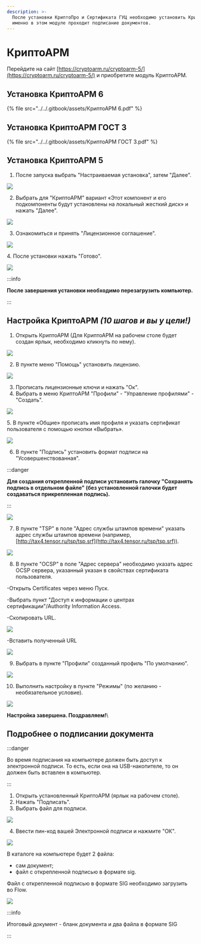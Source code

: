 ```yaml
---
description: >-
  После установки КриптоПро и Сертификата ГУЦ необходимо установить КриптоАРМ,
  именно в этом модуле проходит подписание документов.
---
```


# КриптоАРМ

Перейдите на сайт [https://cryptoarm.ru/cryptoarm-5/](https://cryptoarm.ru/cryptoarm-5/)  и приобретите модуль КриптоАРМ.

## Установка КриптоАРМ 6

{% file src="../../.gitbook/assets/КриптоАРМ 6.pdf" %}

## Установка КриптоАРМ ГОСТ 3

{% file src="../../.gitbook/assets/КриптоАРМ ГОСТ 3.pdf" %}

## Установка КриптоАРМ 5

1. После запуска  выбрать "Настраиваемая установка", затем "Далее".

![](<../../.gitbook/assets/image (109).png>)

2. Выбрать для "КриптоАРМ" вариант «Этот компонент и его подкомпоненты будут установлены на локальный жесткий диск» и нажать "Далее".

![](<../../.gitbook/assets/image (110).png>)

3. Ознакомиться и принять "Лицензионное соглашение".

![](<../../.gitbook/assets/image (111).png>)

4\. После установки нажать "Готово".

![](<../../.gitbook/assets/image (112).png>)

:::info

**После завершения установки необходимо перезагрузить компьютер.**

:::

## Настройка КриптоАРМ _(10 шагов и вы у цели!)_

1. Открыть КриптоАРМ (Для КриптоАРМ на рабочем столе будет создан ярлык, необходимо кликнуть по нему).

![](<../../.gitbook/assets/image (113).png>)

2.  В пункте меню "Помощь" установить лицензию.

![](<../../.gitbook/assets/image (114).png>)

3. Прописать лицензионные ключи и нажать "Ок".
4. Выбрать в меню КриптоАРМ "Профили" - "Управление профилями" -"Создать".

![](<../../.gitbook/assets/image (115).png>)

5\. В пункте «Общие» прописать имя профиля и указать сертификат пользователя с помощью кнопки «Выбрать».

![](<../../.gitbook/assets/image (116).png>)

6. В пункте "Подпись" установить формат подписи на "Усовершенствованная".

:::danger

**Для создания открепленной подписи установить галочку "Сохранять подпись в отдельном файле" (без установленной галочки будет создаваться прикрепленная подпись).**

:::

![](<../../.gitbook/assets/image (117).png>)

7. В пункте "TSP" в поле "Адрес службы штампов времени" указать адрес службы штампов времени (например, [http://tax4.tensor.ru/tsp/tsp.srf](http://tax4.tensor.ru/tsp/tsp.srf)).

![](<../../.gitbook/assets/image (119).png>)

8. В пункте "OCSP" в поле "Адрес сервера" необходимо указать адрес OCSP сервера, указанный указан в свойствах сертификата пользователя.

-Открыть Certificates через меню Пуск.

-Выбрать пункт "Доступ к информации о центрах сертификации"/Authority Information Access.

-Скопировать URL.

![](<../../.gitbook/assets/image (120).png>)

-Вставить полученный URL

![](<../../.gitbook/assets/image (121).png>)

9. Выбрать в пункте "Профили" созданный профиль "По умолчанию".

![](<../../.gitbook/assets/image (123).png>)

10. Выполнить настройку в пункте "Режимы" (по желанию - необязательное условие).

![](<../../.gitbook/assets/image (122).png>)

**Настройка завершена. Поздравляем!**\


## Подробнее о подписании документа

:::danger

Во время подписания на компьютере должен быть доступ к электронной подписи. То есть, если она на USB-накопителе, то он должен быть вставлен в компьютер.

:::

1. Открыть установленный КриптоАРМ (ярлык на рабочем столе).
2. Нажать "Подписать".
3. Выбрать файл для подписи.

![](<../../.gitbook/assets/image (124).png>)

4. Ввести пин-код вашей Электронной подписи и нажмите "ОК".

![](<../../.gitbook/assets/image (125).png>)

В каталоге на компьютере будет 2 файла:

* сам документ;
* файл с открепленной подписью в формате sig.

Файл с открепленной подписью в формате SIG необходимо загрузить во Flow.

![](<../../.gitbook/assets/image (126).png>)

:::info

Итоговый документ - бланк документа и два файла в формате SIG

:::
